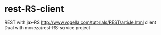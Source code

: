 # rest-RS-client
REST with jax-RS http://www.vogella.com/tutorials/REST/article.html client
Dual with moueza/rest-RS-service project
